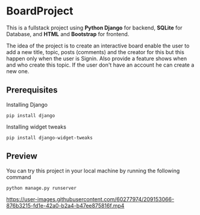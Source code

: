 # BoardProject
This is a fullstack project using **Python Django** for backend, **SQLite** for Database, and **HTML** and **Bootstrap** for frontend.

The idea of the project is to create an interactive board enable the user to add a new title, topic, posts (comments) and 
the creator for this but this happen only when the user is Signin. Also provide a feature shows when and who create this topic.
If the user don't have an account he can create a new one.

## Prerequisites
Installing Django

`pip install django`

Installing widget tweaks

`pip install django-widget-tweaks`



## Preview
You can try this project in your local machine by running the following command

`python manage.py runserver`

https://user-images.githubusercontent.com/60277974/209153066-876b3215-fd1e-42a0-b2a4-b47ee875816f.mp4

